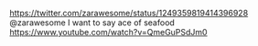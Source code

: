 https://twitter.com/zarawesome/status/1249359819414396928 @zarawesome I want to say ace of seafood https://www.youtube.com/watch?v=QmeGuPSdJm0